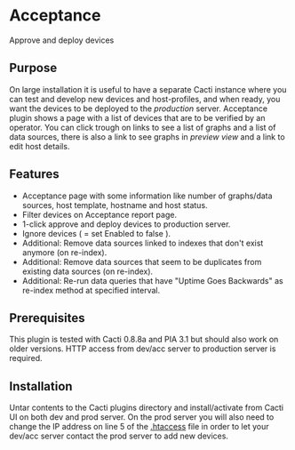 # Acceptance

Approve and deploy devices

## Purpose

On large installation it is useful to have a separate Cacti instance where you can test and develop new devices and host-profiles, and when ready, you want the devices to be deployed to the _production_ server. 
Acceptance plugin shows a page with a list of devices that are to be verified by an operator. 
You can click trough on links to see a list of graphs and a list of data sources, there is also a link to see graphs in _preview view_ and a link to edit host details.

## Features

  * Acceptance page with some information like number of graphs/data sources, host template, hostname and host status.
  * Filter devices on Acceptance report page.
  * 1-click approve and deploy devices to production server.
  * Ignore devices ( = set Enabled to false ).
  * Additional: Remove data sources linked to indexes that don't exist anymore (on re-index).
  * Additional: Remove data sources that seem to be duplicates from existing data sources (on re-index).
  * Additional: Re-run data queries that have "Uptime Goes Backwards" as re-index method at specified interval.

## Prerequisites

This plugin is tested with Cacti 0.8.8a and PIA 3.1 but should also work on older versions.
HTTP access from dev/acc server to production server is required.

## Installation

Untar contents to the Cacti plugins directory and install/activate from Cacti UI on both dev and prod server.
On the prod server you will also need to change the IP address on line 5 of the [.htaccess](.htaccess) file in order to let your dev/acc server contact the prod server to add new devices.
